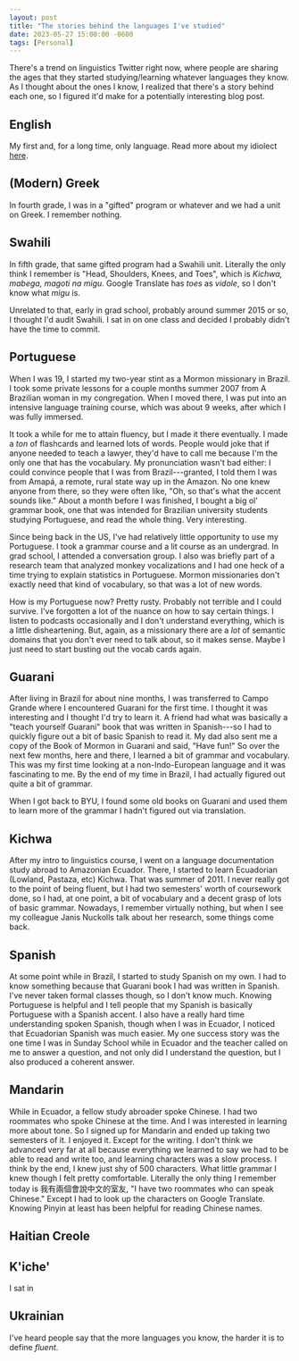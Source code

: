 ```yaml
---
layout: post
title: "The stories behind the languages I've studied"
date: 2023-05-27 15:00:00 -0600
tags: [Personal]
---
```


There's a trend on linguistics Twitter right now, where people are sharing the ages that they started studying/learning whatever languages they know. As I thought about the ones I know, I realized that there's a story behind each one, so I figured it'd make for a potentially interesting blog post. 

## English

My first and, for a long time, only language. Read more about my idiolect [here](/idiolect.md).

## (Modern) Greek

In fourth grade, I was in a "gifted" program or whatever and we had a unit on Greek. I remember nothing.  

## Swahili

In fifth grade, that same gifted program had a Swahili unit. Literally the only think I remember is "Head, Shoulders, Knees, and Toes", which is *Kichwa, mabega, magoti na migu*. Google Translate has *toes* as *vidole*, so I don't know what *migu* is. 

Unrelated to that, early in grad school, probably around summer 2015 or so, I thought I'd audit Swahili. I sat in on one class and decided I probably didn't have the time to commit.

## Portuguese

When I was 19, I started my two-year stint as a Mormon missionary in Brazil. I took some private lessons for a couple months summer 2007 from A Brazilian woman in my congregation. When I moved there, I was put into an intensive language training course, which was about 9 weeks, after which I was fully immersed. 

It took a while for me to attain fluency, but I made it there eventually. I made a *ton* of flashcards and learned lots of words. People would joke that if anyone needed to teach a lawyer, they'd have to call me because I'm the only one that has the vocabulary. My pronunciation wasn't bad either: I could convince people that I was from Brazil---granted, I told them I was from Amapá, a remote, rural state way up in the Amazon. No one knew anyone from there, so they were often like, "Oh, so that's what the accent sounds like." About a month before I was finished, I bought a big ol' grammar book, one that was intended for Brazilian university students studying Portuguese, and read the whole thing. Very interesting.

Since being back in the US, I've had relatively little opportunity to use my Portuguese. I took a grammar course and a lit course as an undergrad. In grad school, I attended a conversation group. I also was briefly part of a research team that analyzed monkey vocalizations and I had one heck of a time trying to explain statistics in Portuguese. Mormon missionaries don't exactly need that kind of vocabulary, so that was a lot of new words. 

How is my Portuguese now? Pretty rusty. Probably not terrible and I could survive. I've forgotten a lot of the nuance on how to say certain things. I listen to podcasts occasionally and I don't understand everything, which is a little disheartening. But, again, as a missionary there are a *lot* of semantic domains that you don't ever need to talk about, so it makes sense. Maybe I just need to start busting out the vocab cards again.

## Guarani

After living in Brazil for about nine months, I was transferred to Campo Grande where I encountered Guarani for the first time. I thought it was interesting and I thought I'd try to learn it. A friend had what was basically a "teach yourself Guarani" book that was written in Spanish---so I had to quickly figure out a bit of basic Spanish to read it. My dad also sent me a copy of the Book of Mormon in Guarani and said, "Have fun!" So over the next few months, here and there, I learned a bit of grammar and vocabulary. This was my first time looking at a non-Indo-European language and it was fascinating to me. By the end of my time in Brazil, I had actually figured out quite a bit of grammar.

When I got back to BYU, I found some old books on Guarani and used them to learn more of the grammar I hadn't figured out via translation. 

## Kichwa

After my intro to linguistics course, I went on a language documentation study abroad to Amazonian Ecuador. There, I started to learn Ecuadorian (Lowland, Pastaza, etc) Kichwa. That was summer of 2011. I never really got to the point of being fluent, but I had two semesters' worth of coursework done, so I had, at one point, a bit of vocabulary and a decent grasp of lots of basic grammar. Nowadays, I remember virtually nothing, but when I see my colleague Janis Nuckolls talk about her research, some things come back.

## Spanish

At some point while in Brazil, I started to study Spanish on my own. I had to know something because that Guarani book I had was written in Spanish. I've never taken formal classes though, so I don't know much. Knowing Portuguese is helpful and I tell people that my Spanish is basically Portuguese with a Spanish accent. I also have a really hard time understanding spoken Spanish, though when I was in Ecuador, I noticed that Ecuadorian Spanish was much easier. My one success story was the one time I was in Sunday School while in Ecuador and the teacher called on me to answer a question, and not only did I understand the question, but I also produced a coherent answer.

## Mandarin

While in Ecuador, a fellow study abroader spoke Chinese. I had two roommates who spoke Chinese at the time. And I was interested in learning more about tone. So I signed up for Mandarin and ended up taking two semesters of it. I enjoyed it. Except for the writing. I don't think we advanced very far at all because everything we learned to say we had to be able to read and write too, and learning characters was a slow process. I think by the end, I knew just shy of 500 characters. What little grammar I knew though I felt pretty comfortable. Literally the only thing I remember today is 我有兩個會說中文的室友, "I have two roommates who can speak Chinese." Except I had to look up the characters on Google Translate. Knowing Pinyin at least has been helpful for reading Chinese names.

## Haitian Creole

## K'iche'

I sat in 

## Ukrainian


I've heard people say that the more languages you know, the harder it is to define *fluent*.
